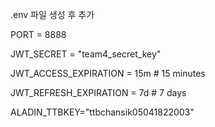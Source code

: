 .env 파일 생성 후 추가



PORT = 8888

JWT_SECRET = "team4_secret_key"

JWT_ACCESS_EXPIRATION = 15m  # 15 minutes

JWT_REFRESH_EXPIRATION = 7d  # 7 days

ALADIN_TTBKEY="ttbchansik05041822003"
